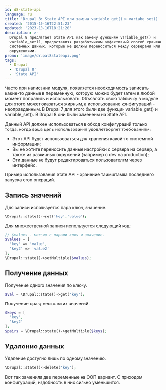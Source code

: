 ```yaml
---
id: d8-state-api
language: ru
title: 'Drupal 8: State API или замена variable_get() и variabe_set()'
created: '2015-10-16T22:51:23'
updated: '2023-10-16T18:21:20'
description: >-
  Drupal 8 предлагает State API как замену функциям variable_get() и
  variable_set(), предоставляя разработчикам эффективный способ хранения
  системных данных, которые не должны переноситься между серверами или
  окружениями.
promo: 'image/drupal8stateapi.png'
tags:
  - Drupal
  - 'Drupal 8'
  - 'State API'
---
```


Часто при написании модуля, появляется необходимость записать какие-то данные в
переменную, которую можно будет затем в любой момент поправить и использовать.
Объявлять свою табличку в модуле для этого может оказаться жирным, а
использование конфигураций - неоправданным. В Drupal 7 для этого были две
функции variable_get() и variable_set(). В Drupal 8 они были заменены на State
API.

Данный API должен использоваться в обход конфигураций только тогда, когда ваша
цель использования удовлетворяет требованиям:

- Этот API будет использоваться для хранения какой-то системной информации;
- Вы не хотите переносить данные настройки с сервера на сервер, а также из
  различных окружений (например с dev на production);
- Эти данные не будут редактироваться пользователем через интерфейс.

Пример использования State API - хранение таймштампа последнего запуска cron
операций.

## Запись значений

Для записи используется пара ключ, значение.

```php
\Drupal::state()->set('key','value');
```

Для множественной записи используется следующий код:

```php
// $values - массив с парами ключ и значение.
$values = [
  'key' => 'value',
  'key2' => 'value2'
];
\Drupal::state()->setMultiple($values);
```

## Получение данных

Получение одного значения по ключу.

```php
$val = \Drupal::state()->get('key');
```

Получение сразу нескольких значений.

```php
$keys = [
  'key',
  'key2'
];
$pairs = \Drupal::state()->getMultiple($keys);
```

## Удаление данных

Удаление доступно лишь по одному значению.

```php
\Drupal::state()->delete('key');
```

Вот так заменили две переменные на ООП вариант. С приходом конфигураций,
надобность в них сильно уменьшится.
